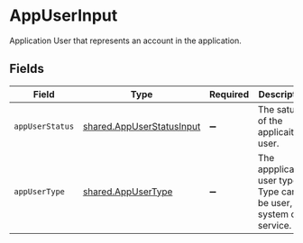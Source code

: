 # AppUserInput

Application User that represents an account in the application.


## Fields

| Field                                                                         | Type                                                                          | Required                                                                      | Description                                                                   |
| ----------------------------------------------------------------------------- | ----------------------------------------------------------------------------- | ----------------------------------------------------------------------------- | ----------------------------------------------------------------------------- |
| `appUserStatus`                                                               | [shared.AppUserStatusInput](../../../sdk/models/shared/appuserstatusinput.md) | :heavy_minus_sign:                                                            | The satus of the applicaiton user.                                            |
| `appUserType`                                                                 | [shared.AppUserType](../../../sdk/models/shared/appusertype.md)               | :heavy_minus_sign:                                                            | The appplication user type. Type can be user, system or service.              |